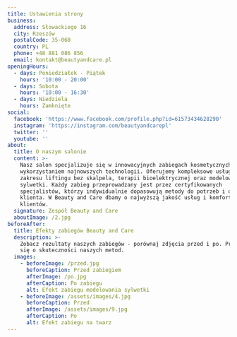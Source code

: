 ```yaml
---
title: Ustawienia strony
business:
  address: Słowackiego 16
  city: Rzeszów
  postalCode: 35-060
  country: PL
  phone: +48 881 086 856
  email: kontakt@beautyandcare.pl
openingHours:
  - days: Poniedziałek - Piątek
    hours: '10:00 - 20:00'
  - days: Sobota
    hours: '10:00 - 16:30'
  - days: Niedziela
    hours: Zamknięte
social:
  facebook: 'https://www.facebook.com/profile.php?id=61573434628290'
  instagram: 'https://instagram.com/beautyandcarepl'
  twitter: ''
  youtube: ''
about:
  title: O naszym salonie
  content: >-
    Nasz salon specjalizuje się w innowacyjnych zabiegach kosmetycznych z
    wykorzystaniem najnowszych technologii. Oferujemy kompleksowe usługi z
    zakresu liftingu bez skalpela, terapii bioelektrycznej oraz modelowania
    sylwetki. Każdy zabieg przeprowadzany jest przez certyfikowanych
    specjalistów, którzy indywidualnie dopasowują metody do potrzeb i oczekiwań
    klienta. W Beauty and Care dbamy o najwyższą jakość usług i komfort naszych
    klientów.
  signature: Zespół Beauty and Care
  aboutImage: /2.jpg
beforeAfter:
  title: Efekty zabiegów Beauty and Care
  description: >-
    Zobacz rezultaty naszych zabiegów - porównaj zdjęcia przed i po. Przekonaj
    się o skuteczności naszych metod.
  images:
    - beforeImage: /przed.jpg
      beforeCaption: Przed zabiegiem
      afterImage: /po.jpg
      afterCaption: Po zabiegu
      alt: Efekt zabiegu modelowania sylwetki
    - beforeImage: /assets/images/4.jpg
      beforeCaption: Przed
      afterImage: /assets/images/9.jpg
      afterCaption: Po
      alt: Efekt zabiegu na twarz
---
```


